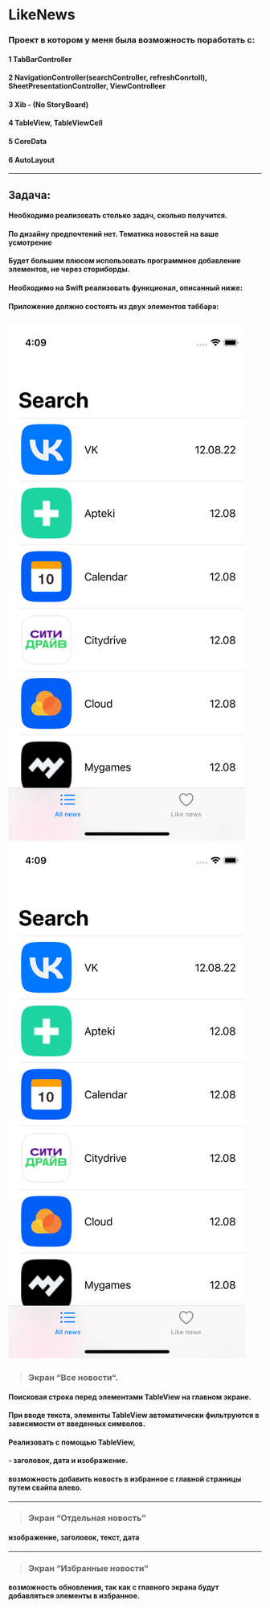 # LikeNews
 
### Проект в котором у меня была возможность поработать с:

#### 1 TabBarController
#### 2 NavigationController(searchController, refreshConrtoll), SheetPresentationController, ViewControlleer
#### 3 Xib - (No StoryBoard)
#### 4 TableView, TableViewCell
#### 5 CoreData
#### 6 AutoLayout 
---
## Задача:
####    Необходимо реализовать столько задач, сколько получится.
####    По дизайну предпочтений нет. Тематика новостей на ваше усмотрение
####    Будет большим плюсом использовать программное добавление элементов, не через сториборды.
####    Необходимо на Swift реализовать функционал, описанный ниже: 
####        Приложение должно состоять из двух элементов таббара:

![News](https://github.com/MikkiWhiteDove/LikeNews/blob/main/Screens/allNews.png "News")
<img src="https://github.com/MikkiWhiteDove/LikeNews/blob/main/Screens/allNews.png"> 
---
> ### Экран “Все новости“.
####  Поисковая строка перед элементами TableView на главном экране.
####  При вводе текста, элементы TableView автоматически фильтруются в зависимости от введенных символов.
####  Реализовать с помощью TableView, 
#### - заголовок, дата и изображение.
#### возможность добавить новость в избранное с главной страницы путем свайпа влево.
---
> ### Экран “Отдельная новость” 
#### изображение, заголовок, текст, дата
---
> ### Экран “Избранные новости“
#### возможность обновления, так как с главного экрана будут добавляться элементы в избранное.



